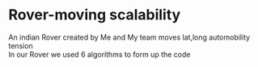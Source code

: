 # Rover-moving scalability
An indian Rover created by Me and My team moves lat,long automobility tension  
In our Rover we used 6 algorithms to form up the code
